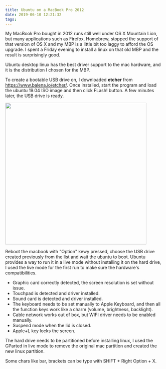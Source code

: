 ```yaml
---
title: Ubuntu on a MacBook Pro 2012
date: 2019-06-10 12:21:32
tags:
---
```


My MacBook Pro bought in 2012 runs still well under OS X Mountain Lion, but many applications such as Firefox, Homebrew, stopped the support of that version of OS X and my MBP is a little bit too laggy to afford the OS upgrade. I spent a Friday evening to install a linux on that old MBP and the result is surprisingly good.

Ubuntu desktop linux has the best driver support to the mac hardware, and it is the distribution I chosen for the MBP. 

To create a bootable USB drive on, I downloaded **etcher** from https://www.balena.io/etcher/. Once installed, start the program and load the ubuntu 19.04 ISO image and then click FLash! button. A few minutes later, the USB drive is ready. 

<img src="/images/20190610122131-etcher.png" width="450">

Reboot the macbook with "Option" kewy pressed, choose the USB drive created previously from the list and wait the ubuntu to boot. Ubuntu provides a way to run it in a live mode without installing it on the hard drive, I used the live mode for the first run to make sure the hardware's compatibilities.

- Graphic card correctly detected, the screen resolution is set without issue.
- Touchpad is detected and driver installed.
- Sound card is detected and driver installed.
- The keyboard needs to be set manually to Apple Keyboard, and then all the function keys work like a charm (volume, brightness, backlight). 
- Cable network works out of box, but WIFI driver needs to be enabled manually. 
- Suspend mode when the lid is closed.
- Apple+L key locks the screen.

The hard drive needs to be partitioned before installing linux, I used the GParted in live mode to remove the original mac partition and created the new linux partition.



Some chars like bar, brackets can be type with SHIFT + Right Option + X.